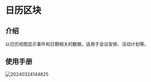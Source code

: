 # 日历区块

<PluginInfo name="block-calendar"></PluginInfo>

## 介绍

以日历视图显示事件和日期相关的数据，适用于会议安排、活动计划等。
## 使用手册

![20240324144825](https://nocobase-docs.oss-cn-beijing.aliyuncs.com/20240324144825.png)